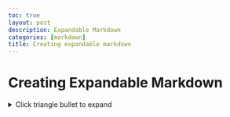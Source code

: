 ```yaml
---
toc: true
layout: post
description: Expandable Markdown
categories: [markdown]
title: Creating expandable markdown
---
```


# Creating Expandable Markdown

<details><summary>Click triangle bullet to expand </summary><p>
1. https://www.google.com/

2. https://www.yahoo.com/

3. https://www.apple.com/
</p></details>